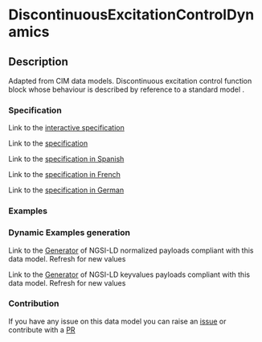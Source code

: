 # DiscontinuousExcitationControlDynamics

## Description 

Adapted from CIM data models. Discontinuous excitation control function block whose behaviour is described by reference to a standard model .
### Specification

Link to the [interactive specification](https://swagger.lab.fiware.org/?url=https://smart-data-models.github.io/dataModel.EnergyCIM/DiscontinuousExcitationControlDynamics/swagger.yaml)

Link to the [specification](https://smart-data-models.github.io/dataModel.EnergyCIM/DiscontinuousExcitationControlDynamics/doc/spec.md)

Link to the [specification in Spanish](https://smart-data-models.github.io/dataModel.EnergyCIM/DiscontinuousExcitationControlDynamics/doc/spec_ES.md)

Link to the [specification in French](https://smart-data-models.github.io/dataModel.EnergyCIM/DiscontinuousExcitationControlDynamics/doc/spec_FR.md)

Link to the [specification in German](https://smart-data-models.github.io/dataModel.EnergyCIM/DiscontinuousExcitationControlDynamics/doc/spec_DE.md)
### Examples
### Dynamic Examples generation

Link to the [Generator](https://smartdatamodels.org/extra/ngsi-ld_generator_v0.92.php?schemaUrl=https://raw.githubusercontent.com/smart-data-models/dataModel.EnergyCIM/master/DiscontinuousExcitationControlDynamics/schema.json&email=info@smartdatamodels.org) of NGSI-LD normalized payloads compliant with this data model. Refresh for new values

Link to the [Generator](https://smartdatamodels.org/extra/ngsi-ld_generator_keyvalues_v0.92.php?schemaUrl=https://raw.githubusercontent.com/smart-data-models/dataModel.EnergyCIM/master/DiscontinuousExcitationControlDynamics/schema.json&email=info@smartdatamodels.org) of NGSI-LD keyvalues payloads compliant with this data model. Refresh for new values
### Contribution

 If you have any issue on this data model you can raise an [issue](https://github.com/smart-data-models/dataModel.EnergyCIM/issues)  or contribute with a [PR](https://github.com/smart-data-models/dataModel.EnergyCIM/pulls)